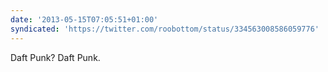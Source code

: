 ```yaml
---
date: '2013-05-15T07:05:51+01:00'
syndicated: 'https://twitter.com/roobottom/status/334563008586059776'
---
```

Daft Punk? Daft Punk.
